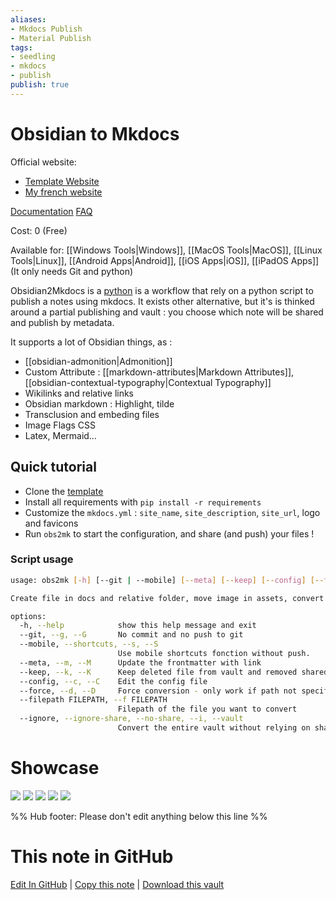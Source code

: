 ```yaml
---
aliases: 
- Mkdocs Publish
- Material Publish
tags:
- seedling
- mkdocs
- publish
publish: true
---
```


# Obsidian to Mkdocs

Official website: 
- [Template Website](https://mara-li.github.io/mkdocs_obsidian_template/)
- [My french website](https://www.mara-li.fr/)

[Documentation](https://github.com/Mara-Li/mkdocs_obsidian_publish)
[FAQ](https://github.com/Mara-Li/mkdocs_obsidian_template/wiki/Q&A/)

Cost: 0 (Free)

Available for: [[Windows Tools|Windows]], [[MacOS Tools|MacOS]], [[Linux Tools|Linux]], [[Android Apps|Android]], [[iOS Apps|iOS]], [[iPadOS Apps]] (It only needs Git and python)

Obsidian2Mkdocs is a [python](https://www.python.org/) is a workflow that rely on a python script to publish a notes using mkdocs. It exists other alternative, but it's is thinked around a partial publishing and vault : you choose which note will be shared and publish by metadata. 

It supports a lot of Obsidian things, as :
- [[obsidian-admonition|Admonition]]
- Custom Attribute : [[markdown-attributes|Markdown Attributes]], [[obsidian-contextual-typography|Contextual Typography]]
- Wikilinks and relative links
- Obsidian markdown : Highlight, tilde
- Transclusion and embeding files
- Image Flags CSS
- Latex, Mermaid… 

## Quick tutorial

- Clone the [template](https://github.com/Mara-Li/mkdocs_obsidian_template#readme)
- Install all requirements with `pip install -r requirements`
- Customize the `mkdocs.yml` : `site_name`, `site_description`, `site_url`, logo and favicons
 - Run `obs2mk` to start the configuration, and share (and push) your files !

### Script usage
```sh
usage: obs2mk [-h] [--git | --mobile] [--meta] [--keep] [--config] [--force] [--filepath FILEPATH | --ignore]

Create file in docs and relative folder, move image in assets, convert admonition code_blocks, add links and push.

options:
  -h, --help            show this help message and exit
  --git, --g, --G       No commit and no push to git
  --mobile, --shortcuts, --s, --S
                        Use mobile shortcuts fonction without push.
  --meta, --m, --M      Update the frontmatter with link
  --keep, --k, --K      Keep deleted file from vault and removed shared file
  --config, --c, --C    Edit the config file
  --force, --d, --D     Force conversion - only work if path not specified
  --filepath FILEPATH, --f FILEPATH
                        Filepath of the file you want to convert
  --ignore, --ignore-share, --no-share, --i, --vault
                        Convert the entire vault without relying on share state.
```

# Showcase
![](https://github.com/Mara-Li/mkdocs_obsidian_template/raw/main/screenshot/image_1.png)
![](https://github.com/Mara-Li/mkdocs_obsidian_template/raw/main/screenshot/image_2.png)
![](https://github.com/Mara-Li/mkdocs_obsidian_publish/raw/main/screenshot/image_3.png)
![](https://github.com/Mara-Li/mkdocs_obsidian_publish/raw/main/screenshot/image_4.png)
![](https://github.com/Mara-Li/mkdocs_embed_file_plugins/raw/main/docs/note3.png)

%% Hub footer: Please don't edit anything below this line %%

# This note in GitHub

<span class="git-footer">[Edit In GitHub](https://github.dev/obsidian-community/obsidian-hub/blob/main/06%20-%20Inbox/Obsidian2Mkdocs.md "git-hub-edit-note") | [Copy this note](https://raw.githubusercontent.com/obsidian-community/obsidian-hub/main/06%20-%20Inbox/Obsidian2Mkdocs.md "git-hub-copy-note") | [Download this vault](https://github.com/obsidian-community/obsidian-hub/archive/refs/heads/main.zip "git-hub-download-vault") </span>
